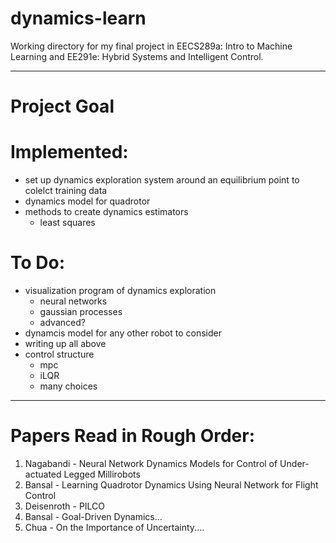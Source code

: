 # dynamics-learn
Working directory for my final project in EECS289a: Intro to Machine Learning and EE291e: Hybrid Systems and Intelligent Control.

-------------

# Project Goal

# Implemented:
- set up dynamics exploration system around an equilibrium point to colelct training data
- dynamics model for quadrotor
- methods to create dynamics estimators
  - least squares

# To Do:
- visualization program of dynamics exploration
  - neural networks
  - gaussian processes
  - advanced?
- dynamcis model for any other robot to consider
- writing up all above
- control structure
  - mpc
  - iLQR
  - many choices
  
--------------
 
# Papers Read in Rough Order:
 1. Nagabandi - Neural Network Dynamics Models for Control of Under-actuated Legged Millirobots
 2. Bansal - Learning Quadrotor Dynamics Using Neural Network for Flight Control
 3. Deisenroth - PILCO
 4. Bansal - Goal-Driven Dynamics... 
 5. Chua - On the Importance of Uncertainty.... 
